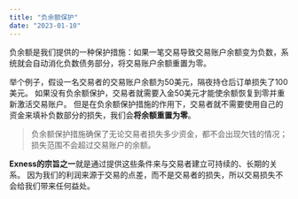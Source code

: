 ```yaml
---
title: "负余额保护"
date: "2023-01-10"
---
```


负余额是我们提供的一种保护措施：如果一笔交易导致交易账户余额变为负数，系统就会自动消化负数债务部分，将交易账户余额重置为零。

举个例子，假设一名交易者的交易账户余额为50美元，隔夜持仓后订单损失了100美元。 如果没有负余额保护，交易者就需要入金50美元才能使余额恢复到零并重新激活交易账户。 但是在负余额保护措施的作用下，交易者就不需要使用自己的资金来填补负数部分的损失，我们会**将余额重置为零**。

> 负余额保护措施确保了无论交易者损失多少资金，都不会出现欠钱的情况；损失范围不会超过交易账户的余额。

**Exness的宗旨之一**就是通过提供这些条件来与交易者建立可持续的、长期的关系。 因为我们的利润来源于交易的点差，而不是交易者的损失，所以交易损失不会给我们带来任何益处。
